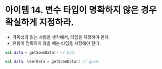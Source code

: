 
# 아이템 14. 변수 타입이 명확하지 않은 경우 확실하게 지정하라.


- 가독성과 읽는 사람을 생각해서, 타입을 지정해야 한다.
- 유형이 명확하지 않을 때는 타입을 지정해야 한다.


```kotlin
val data = getSomeData() // bad

val data: UserData = getSomeData() // good
```

